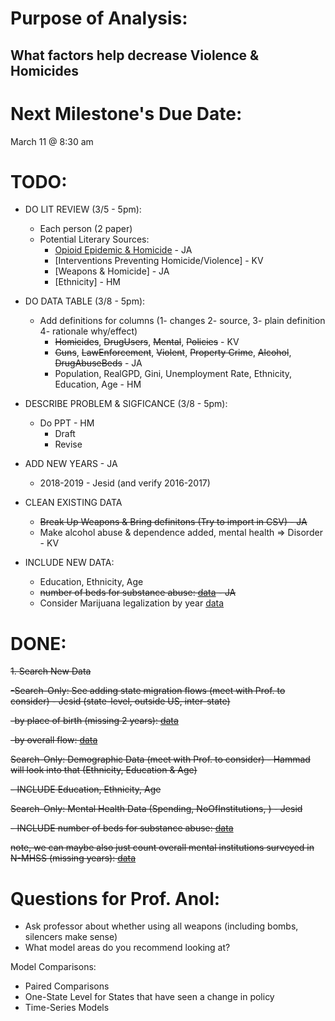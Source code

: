 # Purpose of Analysis:

## What factors help decrease Violence & Homicides

# Next Milestone's Due Date:

March 11 \@ 8:30 am

# TODO:

- DO LIT REVIEW (3/5 - 5pm):

    - Each person (2 paper)
    - Potential Literary Sources:
        - [Opioid Epidemic & Homicide](https://journals.sagepub.com/doi/abs/10.1177/0022427820986848) - JA
        - [Interventions Preventing Homicide/Violence] - KV
        - [Weapons & Homicide] - JA
        - [Ethnicity] - HM
    
- DO DATA TABLE (3/8 - 5pm):

    - Add definitions for columns (1- changes 2- source, 3- plain definition 4- rationale why/effect) 
        - ~~Homicides~~, ~~DrugUsers~~, ~~Mental~~, ~~Policies~~ - KV
        - ~~Guns~~, ~~LawEnforcement~~, ~~Violent~~, ~~Property Crime~~, ~~Alcohol~~, ~~DrugAbuseBeds~~ - JA
        - Population, RealGPD, Gini, Unemployment Rate, Ethnicity, Education, Age - HM

- DESCRIBE PROBLEM & SIGFICANCE (3/8 - 5pm):
    - Do PPT - HM
        - Draft
        - Revise

- ADD NEW YEARS - JA
    -   2018-2019 - Jesid (and verify 2016-2017)
    
- CLEAN EXISTING DATA

    - ~~Break Up Weapons & Bring definitons (Try to import in CSV) - JA~~
    - Make alcohol abuse & dependence added, mental health => Disorder - KV

- INCLUDE NEW DATA:

    - Education, Ethnicity, Age
    - ~~number of beds for substance abuse: [data](https://wwwdasis.samhsa.gov/dasis2/nssats.htm) - JA~~
    - Consider Marijuana legalization by year [data](https://www.ncsl.org/research/health/state-medical-marijuana-laws.aspx)
 
# DONE:

~~1.  Search New Data~~

~~-Search-Only: See adding state migration flows (meet with Prof. to consider) - Jesid (state-level, outside US, inter-state)~~

~~-by place of birth (missing 2 years): [data](https://www.census.gov/data/tables/time-series/demo/geographic-mobility/state-of-residence-place-of-birth-acs.html)~~

~~-by overall flow: [data](https://www.census.gov/topics/population/migration/guidance/state-to-state-migration-flows.html)~~

~~Search-Only: Demographic Data (meet with Prof. to consider) - Hammad will look into that (Ethnicity, Education & Age)~~
        
~~- INCLUDE Education, Ethnicity, Age~~

~~Search-Only: Mental Health Data (Spending, NoOfInstitutions, ) - Jesid~~

~~- INCLUDE number of beds for substance abuse: [data](https://wwwdasis.samhsa.gov/dasis2/nssats.htm)~~

~~note, we can maybe also just count overall mental institutions surveyed in N-MHSS (missing years): [data](https://wwwdasis.samhsa.gov/dasis2/nmhss.htm)~~
    

# Questions for Prof. Anol:

-   Ask professor about whether using all weapons (including bombs, silencers make sense)
-   What model areas do you recommend looking at?

Model Comparisons:

-   Paired Comparisons
-   One-State Level for States that have seen a change in policy
-   Time-Series Models
